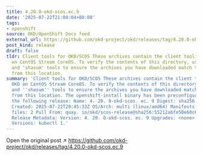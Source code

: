 ```yaml
---
title: 4.20.0-okd-scos.ec.9
date: '2025-07-22T21:00:04+00:00'
tags:
- openshift
source: OKD/OpenShift Docs feed
external_url: https://github.com/okd-project/okd/releases/tag/4.20.0-okd-scos.ec.9
post_kind: release
draft: false
tldr: Client tools for OKD/SCOS These archives contain the client tooling for OKD
  on CentOS Stream CoreOS. To verify the contents of this directory, use the 'gpg'
  and 'shasum' tools to ensure the archives you have downloaded match those published
  from this location.
summary: 'Client tools for OKD/SCOS These archives contain the client tooling for
  OKD on CentOS Stream CoreOS. To verify the contents of this directory, use the ''gpg''
  and ''shasum'' tools to ensure the archives you have downloaded match those published
  from this location. The openshift-install binary has been preconfigured to install
  the following release: Name: 4. 20. 0-okd-scos. ec. 9 Digest: sha256:55212abfe50e60c6176be37c0b73a113f46a58ae9c1c142c592a36ec099b11b3
  Created: 2025-07-22T20:45:33Z OS/Arch: multi (linux/amd64) Manifests: 778 Metadata
  files: 2 Pull From: quay. io/okd/scos-release@sha256:55212abfe50e60c6176be37c0b73a113f46a58ae9c1c142c592a36ec099b11b3
  Release Metadata: Version: 4. 20. 0-okd-scos. ec. 9 Upgrades: <none> Metadata: Component
  Versions: kubectl 1.'
---
```

Open the original post ↗ https://github.com/okd-project/okd/releases/tag/4.20.0-okd-scos.ec.9
